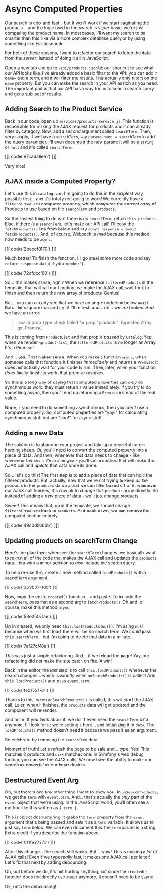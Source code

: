 # Async Computed Properties

Our search is cool and fast... but it won't work if we start paginating
the products... and the logic used in the search is *super* basic: we're just
comparing the product name. In most cases, I'll want my search to be smarter
than this: like via a more complex database query or by using something like
Elasticsearch.

For both of these reasons, I want to refactor our search to fetch the data from
the *server*, instead of doing it all in JavaScript.

Open a new tab and go to `/api/products.jsonld`: our shortcut to see what our API
looks like. I've already added a basic filter to the API: you can add
`?name=` and a term, and it will filter the results. This actually only
filters on the `name` property. But you can make the search in your API as
rich as you need. The important part is that our API has a way for us to send a
search query and get a sub-set of results.

## Adding Search to the Product Service

Back in our code, open up `services/products-service.js`. This function is
responsible for making the AJAX request for products and it can already filter by
category. Now, add a *second* argument called `searchTerm`. Then, very simply,
if we have a `searchTerm`, say `params.name = searchTerm` to add the query parameter.
I'll even document the new param: it  will be a `string` or `null` and it's
called `searchTerm`.

[[[ code('e7ca6a8ee1') ]]]

Very nice!

## AJAX inside a Computed Property?

Let's use this in `catalog.vue`. I'm going to do this in the *simplest* way
possible first... and it's totally *not* going to work! We currently have a
`filteredProducts` computed property, which *computes* the correct array of
Products to use based on the `searchTerm` and `products`.

So the easiest thing to do is: if there is *no* `searchTerm`, return
`this.products`. Else, if there *is* a `searchTerm`, let's make our API call!
I'll copy the `fetchProducts()` line from below and say
`const response = await fetchProducts()`. And, of course, Webpack is *mad*
because this method now needs to be `async`.

[[[ code('2beccf0170') ]]]

Much better! To finish the function, I'll go steal some more code and say
`return response.data['hydra:member']`.

[[[ code('72cfdccf60') ]]]

So... this makes sense, right? When we reference `filteredProducts` in the template,
that will call our function, we make the AJAX call, wait for it to finish
and then return the new array of products. Genius!

But... you can already see that we have an angry underline below `await`.
Bah... let's ignore that and try it! I'll refresh and... oh... we *are* broken.
*And* we have an error:

> Invalid prop: type check failed for prop "products". Expected Array got Promise.

This is coming from `ProductList` and that prop is *passed* by `Catalog`. Yep,
when we render `<product-list`, the `filteredProducts` is *no* longer an Array.
It's a Promise!

And... yea. That makes sense. When you make a function `async`, when someone
calls that function, it finishes *immediately* and returns a `Promise`: it
does *not* actually wait for your code to run. Then, later, when your function
*does* finally finish its work, that promise *resolves*.

So this is a *long* way of saying that computed properties can *only* do synchronous
work: they must return a value immediately. If you try to do something async, then
you'll end up returning a `Promise` instead of the real value.

Nope, if you need to do something asynchronous, then you *can't* use a computed
property. So, computed properties are "yay!" for calculating synchronous stuff
but are "boo!" for async stuff.

## Adding a new Data

The solution is to abandon your project and take up a peaceful career herding
sheep. *Or*, you'll need to convert the computed property into a piece of data.
And then, whenever that data needs to change - like whenever the `searchTerm`
changes - you'll call a method that will *make* the AJAX call
and *update* that data once its done.

So... let's do this! The first step is to add a piece of data that can hold the
filtered products. But, actually, now that we're not trying to keep *all* the
products in the `products` data so that we can filter based off of it, whenever our
AJAX call finishes, it's now ok to *change* that `products` array directly.
So instead of adding a *new* piece of data - we'll just change products.

Sweet! This means that, up in the template, we should change `filteredProducts`
back to `products`. And back down, we can remove the computed section entirely.

[[[ code('49c0d936db') ]]]

## Updating products on searchTerm Change

Here's the plan then: whenever the `searchTerm` changes, we basically want to
re-run all of the code that makes the AJAX call and updates the `products` data...
but with a minor addition to *also* include the search query.

To help re-use this, create a new method called `loadProducts()` with a
`searchTerm` argument.

[[[ code('db98074fd9') ]]]

Now, copy the entire `created()` function... and paste. To include the
`searchTerm`, pass that as a second arg to `fetchProducts()`. Oh and, of course,
make this method `async`.

[[[ code('53e25071ae') ]]]

Up in created, we only need `this.loadProducts(null)`. I'm using `null` because when
we first load, there will be *no* search term. We *could* pass `this.searchTerm`...
but I'm going to delete that data in a minute.

[[[ code('7af27cf48a') ]]]

*This* was just a simple refactoring. And... if we reload the page! Yay,
our refactoring did *not* make the site catch on fire. A win!

Back in the editor, the *last* step is to call `this.loadProducts()` whenever
the search changes... which is *exactly* when `onSearchProducts()` is called!
Add `this.loadProducts()` and pass `event.term`.

[[[ code('fe215217d1') ]]]

Thanks to this, when `onSearchProducts()` is called, this will *start* the AJAX
call. Later, when it finishes, the `products` data will get updated and the component
will re-render.

And hmm. If you think about it: we don't even need the `searchTerm` data anymore.
I'll look for it: we're setting it here... and initializing it in `data`. The
`loadProducts()` method doesn't need it because we pass it as an argument.

So celebrate by removing the `searchTerm` data.

Moment of truth! Let's refresh the page to be safe and... type. Yes! This
matches 2 products and `disk` matches one. In Symfony's web debug toolbar, you
can see the AJAX calls. We now have the ability to make our search as *powerful*
as our heart desires.

## Destructured Event Arg

Oh, but there's one *tiny* other thing I want to show you. In `onSearchProducts`,
we get the `term` with `event.term`. And... that's actually the *only* part of
the `event` object that we're using. In the JavaScript world, you'll often
see a method like this written as `{ term }`.

This is object destructuring: it grabs the `term` property from the `event`
argument that's being passed and sets it as a `term` variable. It allows
us to just say `term` below. We can even document this: the `term` param is a
string. Extra credit if you describe the function above.

[[[ code('011fe3787c') ]]]

After this change... the search still works. But... wow! This is making a *lot*
of AJAX calls! Even if we type *really* fast, it makes one AJAX call per letter!
Let's fix that next by adding debouncing.

Oh, but before we do, it's not hurting anything, but since the `created()`
function does *not* directly use `await` anymore, it doesn't need to be async.

Ok, onto the debouncing!
